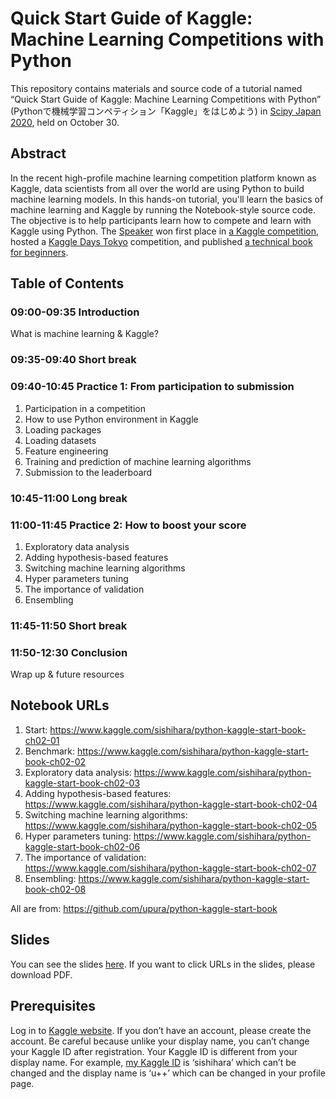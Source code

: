 # Quick Start Guide of Kaggle: Machine Learning Competitions with Python

This repository contains materials and source code of a tutorial named “Quick Start Guide of Kaggle: Machine Learning Competitions with Python” (Pythonで機械学習コンペティション「Kaggle」をはじめよう) in [Scipy Japan 2020](https://www.scipyjapan.scipy.org/), held on October 30.

## Abstract

In the recent high-profile machine learning competition platform known as Kaggle, data scientists from all over the world are using Python to build machine learning models.
In this hands-on tutorial, you'll learn the basics of machine learning and Kaggle by running the Notebook-style source code.
The objective is to help participants learn how to compete and learn with Kaggle using Python.
The [Speaker](https://www.kaggle.com/sishihara) won first place in [a Kaggle competition](https://www.kaggle.com/c/petfinder-adoption-prediction), hosted a [Kaggle Days Tokyo](https://kaggledays.com/events/tokyo2019/) competition, and published [a technical book for beginners](https://www.kspub.co.jp/book/detail/5190067.html).

## Table of Contents

### 09:00-09:35 Introduction

What is machine learning & Kaggle?

### 09:35-09:40 Short break

### 09:40-10:45 Practice 1: From participation to submission

1. Participation in a competition
1. How to use Python environment in Kaggle
1. Loading packages
1. Loading datasets
1. Feature engineering
1. Training and prediction of machine learning algorithms
1. Submission to the leaderboard

### 10:45-11:00 Long break

### 11:00-11:45 Practice 2: How to boost your score

1. Exploratory data analysis
1. Adding hypothesis-based features
1. Switching machine learning algorithms
1. Hyper parameters tuning
1. The importance of validation
1. Ensembling

### 11:45-11:50 Short break

### 11:50-12:30 Conclusion

Wrap up & future resources

## Notebook URLs

1. Start: https://www.kaggle.com/sishihara/python-kaggle-start-book-ch02-01
1. Benchmark: https://www.kaggle.com/sishihara/python-kaggle-start-book-ch02-02
1. Exploratory data analysis: https://www.kaggle.com/sishihara/python-kaggle-start-book-ch02-03
1. Adding hypothesis-based features: https://www.kaggle.com/sishihara/python-kaggle-start-book-ch02-04
1. Switching machine learning algorithms: https://www.kaggle.com/sishihara/python-kaggle-start-book-ch02-05
1. Hyper parameters tuning: https://www.kaggle.com/sishihara/python-kaggle-start-book-ch02-06
1. The importance of validation: https://www.kaggle.com/sishihara/python-kaggle-start-book-ch02-07
1. Ensembling: https://www.kaggle.com/sishihara/python-kaggle-start-book-ch02-08

All are from: https://github.com/upura/python-kaggle-start-book

## Slides

You can see the slides [here](https://speakerdeck.com/upura/quick-start-guide-of-kaggle-machine-learning-competitions-with-python). If you want to click URLs in the slides, please download PDF.

## Prerequisites

Log in to [Kaggle website](https://www.kaggle.com/).
If you don’t have an account, please create the account.
Be careful because unlike your display name, you can’t change your Kaggle ID after registration.
Your Kaggle ID is different from your display name.
For example, [my Kaggle ID](https://www.kaggle.com/sishihara) is ‘sishihara’ which can’t be changed and the display name is ‘u++’ which can be changed in your profile page.

